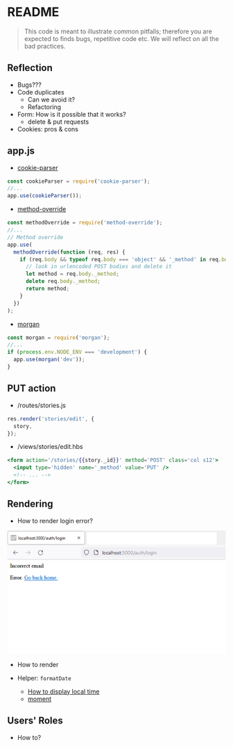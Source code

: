 # README

> This code is meant to illustrate common pitfalls; therefore you are expected to finds bugs, repetitive code etc. We will reflect on all the bad practices.

## Reflection

- Bugs???
- Code duplicates
  - Can we avoid it?
  - Refactoring
- Form: How is it possible that it works?
  - delete & put requests
- Cookies: pros & cons

## app.js

- [cookie-parser](https://www.npmjs.com/package/cookie-parser)

```js
const cookieParser = require('cookie-parser');
//...
app.use(cookieParser());
```

- [method-override](https://www.npmjs.com/package/method-override)

```js
const methodOverride = require('method-override');
//...
// Method override
app.use(
  methodOverride(function (req, res) {
    if (req.body && typeof req.body === 'object' && '_method' in req.body) {
      // look in urlencoded POST bodies and delete it
      let method = req.body._method;
      delete req.body._method;
      return method;
    }
  })
);
```

- [morgan](https://www.npmjs.com/package/morgan)

```js
const morgan = require('morgan');
//...
if (process.env.NODE_ENV === 'development') {
  app.use(morgan('dev'));
}
```

## PUT action

- /routes/stories.js

```js
res.render('stories/edit', {
  story,
});
```

- /views/stories/edit.hbs

```handlebars
<form action='/stories/{{story._id}}' method='POST' class='col s12'>
  <input type='hidden' name='_method' value='PUT' />
  <!-- ... -->
</form>
```

## Rendering

- How to render login error?

![Alt text](./email.png 'Error-email')

- How to render

- Helper: `formatDate`
  - [How to display local time](https://stackoverflow.com/questions/32540667/moment-js-utc-to-local-time)
  - [moment](https://www.npmjs.com/package/moment)

## Users' Roles

- How to?
